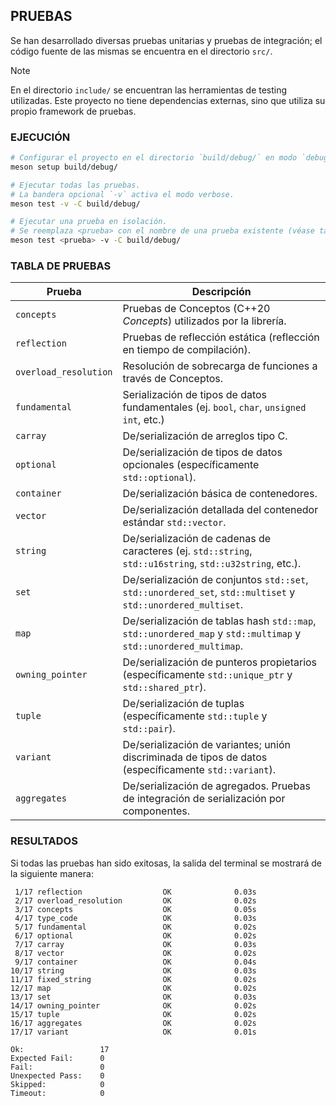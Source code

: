 ## PRUEBAS

Se han desarrollado diversas pruebas unitarias y pruebas de integración; el código fuente de las mismas se encuentra en el directorio `src/`.

> [!NOTE]
> En el directorio `include/` se encuentran las herramientas de testing utilizadas. Este proyecto no tiene dependencias externas, sino que utiliza su propio framework de pruebas.

### EJECUCIÓN

```bash
# Configurar el proyecto en el directorio `build/debug/` en modo `debug`.
meson setup build/debug/

# Ejecutar todas las pruebas.
# La bandera opcional `-v` activa el modo verbose.
meson test -v -C build/debug/

# Ejecutar una prueba en isolación.
# Se reemplaza <prueba> con el nombre de una prueba existente (véase tabla de pruebas).
meson test <prueba> -v -C build/debug/
```

### TABLA DE PRUEBAS

| Prueba | Descripción |
| --- | --- |
| `concepts` | Pruebas de Conceptos (C++20 _Concepts_) utilizados por la librería. |
| `reflection` | Pruebas de reflección estática (reflección en tiempo de compilación). |
| `overload_resolution` | Resolución de sobrecarga de funciones a través de Conceptos. |
| `fundamental` | Serialización de tipos de datos fundamentales (ej. `bool`, `char`, `unsigned int`, etc.) |
| `carray` | De/serialización de arreglos tipo C. |
| `optional` | De/serialización de tipos de datos opcionales (específicamente `std::optional`). |
| `container` | De/serialización básica de contenedores. |
| `vector` | De/serialización detallada del contenedor estándar `std::vector`. |
| `string` | De/serialización de cadenas de caracteres (ej. `std::string`, `std::u16string`, `std::u32string`, etc.). |
| `set` | De/serialización de conjuntos `std::set`, `std::unordered_set`, `std::multiset` y `std::unordered_multiset`. |
| `map` | De/serialización de tablas hash `std::map`, `std::unordered_map` y `std::multimap` y `std::unordered_multimap`. |
| `owning_pointer` | De/serialización de punteros propietarios (específicamente `std::unique_ptr` y `std::shared_ptr`). |
| `tuple` | De/serialización de tuplas (específicamente `std::tuple` y `std::pair`). |
| `variant` | De/serialización de variantes; unión discriminada de tipos de datos (específicamente `std::variant`). |
| `aggregates` | De/serialización de agregados. Pruebas de integración de serialización por componentes. |

### RESULTADOS

Si todas las pruebas han sido exitosas, la salida del terminal se mostrará de la siguiente manera:

```
 1/17 reflection                  OK              0.03s
 2/17 overload_resolution         OK              0.02s
 3/17 concepts                    OK              0.05s
 4/17 type_code                   OK              0.03s
 5/17 fundamental                 OK              0.02s
 6/17 optional                    OK              0.02s
 7/17 carray                      OK              0.03s
 8/17 vector                      OK              0.02s
 9/17 container                   OK              0.04s
10/17 string                      OK              0.03s
11/17 fixed_string                OK              0.02s
12/17 map                         OK              0.02s
13/17 set                         OK              0.03s
14/17 owning_pointer              OK              0.02s
15/17 tuple                       OK              0.02s
16/17 aggregates                  OK              0.02s
17/17 variant                     OK              0.01s

Ok:                 17
Expected Fail:      0
Fail:               0
Unexpected Pass:    0
Skipped:            0
Timeout:            0
```